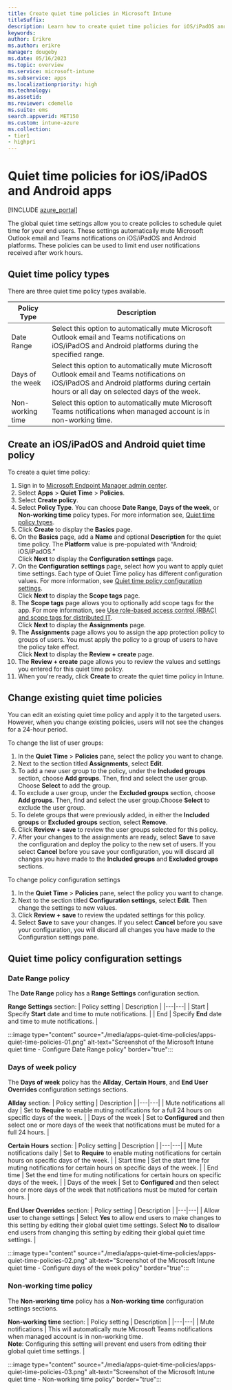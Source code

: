 ```yaml
---
title: Create quiet time policies in Microsoft Intune
titleSuffix:
description: Learn how to create quiet time policies for iOS/iPadOS and Android apps.
keywords:
author: Erikre
ms.author: erikre
manager: dougeby
ms.date: 05/16/2023
ms.topic: overview
ms.service: microsoft-intune
ms.subservice: apps
ms.localizationpriority: high
ms.technology:
ms.assetid: 
ms.reviewer: cdemello
ms.suite: ems
search.appverid: MET150
ms.custom: intune-azure
ms.collection:
- tier1
- highpri
---
```


# Quiet time policies for iOS/iPadOS and Android apps

[!INCLUDE [azure_portal](../includes/azure_portal.md)]

The global quiet time settings allow you to create policies to schedule quiet time for your end users. These settings automatically mute Microsoft Outlook email and Teams notifications on iOS/iPadOS and Android platforms. These policies can be used to limit end user notifications received after work hours.

## Quiet time policy types

There are three quiet time policy types available.

|      Policy Type     |      Description     |
|---|---|
|     Date Range    |     Select this option to automatically mute Microsoft Outlook  email and Teams notifications on iOS/iPadOS and Android platforms during the   specified range.    |
|     Days of the week    |     Select this option to automatically mute Microsoft Outlook   email and Teams notifications on iOS/iPadOS and Android platforms during   certain hours or all day on selected days of the week.    |
|     Non-working time    |     Select this option to automatically mute Microsoft Teams notifications when managed account is in non-working time.    |

## Create an iOS/iPadOS and Android quiet time policy

To create a quiet time policy:

1. Sign in to [Microsoft Endpoint Manager admin center](https://go.microsoft.com/fwlink/?linkid=2109431).
2. Select **Apps** > **Quiet Time** > **Policies**.
3. Select **Create policy**.
4. Select **Policy Type**. You can choose **Date Range**, **Days of the week**, or **Non-working time** policy types. For more information see, [Quiet time policy types](#quiet-time-policy-types).
5. Click **Create** to display the **Basics** page.
6. On the **Basics** page, add a **Name** and optional **Description** for the quiet time policy. The **Platform** value is pre-populated with “Android; iOS/iPadOS.”<br>Click **Next** to display the **Configuration settings** page. 
7. On the **Configuration settings** page, select how you want to apply quiet time settings. Each type of Quiet Time policy has different configuration values. For more information, see [Quiet time policy configuration settings]().<br>Click **Next** to display the **Scope tags** page.
8. The **Scope tags** page allows you to optionally add scope tags for the app. For more information, see [Use role-based access control (RBAC) and scope tags for distributed IT](../intune/fundamentals/scope-tags.md).<br>Click **Next** to display the **Assignments** page.
9. The **Assignments** page allows you to assign the app protection policy to groups of users. You must apply the policy to a group of users to have the policy take effect.<br>Click **Next** to display the **Review + create** page.
10. The **Review + create** page allows you to review the values and settings you entered for this quiet time policy.
12. When you're ready, click **Create** to create the quiet time policy in Intune.

## Change existing quiet time policies

You can edit an existing quiet time policy and apply it to the targeted users. However, when you change existing policies, users will not see the changes for a 24-hour period.

To change the list of user groups:

1. In the **Quiet Time** > **Policies** pane, select the policy you want to change.
2. Next to the section titled **Assignments**, select **Edit**.
3. To add a new user group to the policy, under the **Included groups** section, choose **Add groups**. Then, find and select the user group. Choose **Select** to add the group.
4. To exclude a user group, under the **Excluded groups** section, choose **Add groups**. Then, find and select the user group.Choose **Select** to exclude the user group.
5. To delete groups that were previously added, in either the **Included groups** or **Excluded groups** section, select **Remove**.
6. Click **Review + save** to review the user groups selected for this policy.
7. After your changes to the assignments are ready, select **Save** to save the configuration and deploy the policy to the new set of users. If you select **Cancel** before you save your configuration, you will discard all changes you have made to the **Included groups** and **Excluded groups** sections.

To change policy configuration settings

1. In the **Quiet Time** > **Policies** pane, select the policy you want to change.
2. Next to the section titled **Configuration settings**, select **Edit**. Then change the settings to new values.
3. Click **Review + save** to review the updated settings for this policy.
4. Select **Save** to save your changes. If you select **Cancel** before you save your configuration, you will discard all changes you have made to the Configuration settings pane.

## Quiet time policy configuration settings

### Date Range policy

The **Date Range** policy has a **Range Settings** configuration section. 

**Range Settings** section:
|      Policy setting     |      Description     |
|---|---|
|    Start   |     Specify **Start** date and time to mute notifications.    | 
|    End   |     Specify **End** date and time to mute notifications.    | 

:::image type="content" source="./media/apps-quiet-time-policies/apps-quiet-time-policies-01.png" alt-text="Screenshot of the Microsoft Intune quiet time - Configure Date Range policy" border="true":::

### Days of week policy

The **Days of week** policy has the **Allday**, **Certain Hours**, and **End User Overrides** configuration settings sections.

**Allday** section:
|      Policy setting     |      Description     |
|---|---|
|     Mute notifications all day    |     Set to **Require** to enable muting notifications for a full 24 hours on specific days of the week.    |
|     Days of the week    |     Set to **Configured** and then select one or more days of the week that notifications must be muted for a full 24 hours.    |

**Certain Hours** section:
|      Policy setting     |      Description     |
|---|---|
|     Mute notifications daily    |     Set to **Require** to enable muting notifications for certain hours on specific days of the week.    |
|     Start time    |     Set the start time for muting notifications for certain        hours on specific days of the week.    |
|     End time    |     Set the end time for muting notifications for certain hours on specific days of the week.    |
|     Days of the week    |     Set to **Configured** and then select one or more days of the week that notifications must be muted for certain hours.    |

**End User Overrides** section:
|      Policy setting     |      Description     |
|---|---|
|     Allow user to change settings    |     Select **Yes** to allow end users to make changes to this setting by editing their global quiet time settings. Select **No** to disallow end users from changing this setting by editing their global quiet time settings.   |

:::image type="content" source="./media/apps-quiet-time-policies/apps-quiet-time-policies-02.png" alt-text="Screenshot of the Microsoft Intune quiet time - Configure days of the week policy" border="true":::  

### Non-working time policy

The **Non-working time** policy has a **Non-working time** configuration settings sections.

**Non-working time** section:
|      Policy setting     |      Description     |
|---|---|
|     Mute notifications    |    This will automatically mute Microsoft Teams notifications when managed account is in non-working time.<br> **Note**: Configuring this setting will prevent end users from editing their global quiet time settings.   |

:::image type="content" source="./media/apps-quiet-time-policies/apps-quiet-time-policies-03.png" alt-text="Screenshot of the Microsoft Intune quiet time - Non-working time policy" border="true":::  



